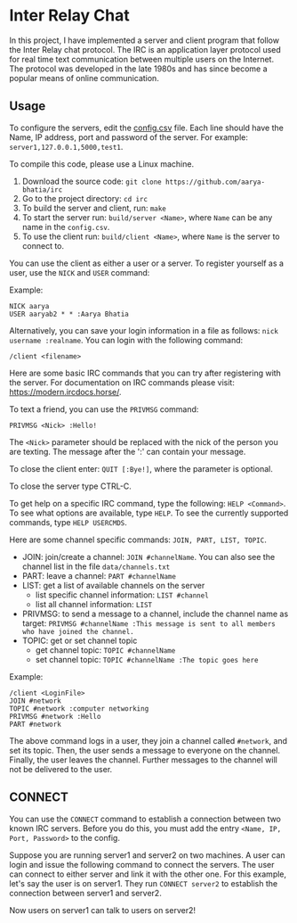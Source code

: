 # Inter Relay Chat

In this project, I have implemented a server and client program that follow the
Inter Relay chat protocol. The IRC is an application layer protocol used for
real time text communication between multiple users on the Internet. The
protocol was developed in the late 1980s and has since become a popular means
of online communication.

## Usage

To configure the servers, edit the [config.csv](config.csv) file. Each line 
should have the Name, IP address, port and password of the server. For example:
`server1,127.0.0.1,5000,test1`.

To compile this code, please use a Linux machine.

1. Download the source code: `git clone https://github.com/aarya-bhatia/irc`
2. Go to the project directory: `cd irc`
3. To build the server and client, run: `make`
4. To start the server run: `build/server <Name>`, where `Name` can be any name in the `config.csv`.
5. To use the client run: `build/client <Name>`, where `Name` is the server to connect to.

You can use the client as either a user or a server. 
To register yourself as a user, use the `NICK` and `USER` command:

Example:

```
NICK aarya
USER aaryab2 * * :Aarya Bhatia
```

Alternatively, you can save your login information in a file as follows:
`nick username :realname`. You can login with the following command:

```
/client <filename>
```

Here are some basic IRC commands that you can try after registering with the server.
For documentation on IRC commands please visit: <https://modern.ircdocs.horse/>.

To text a friend, you can use the `PRIVMSG` command:

```
PRIVMSG <Nick> :Hello!
```

The `<Nick>` parameter should be replaced with the nick of the person you are texting. 
The message after the ':' can contain your message.

To close the client enter: `QUIT [:Bye!]`, where the parameter is optional.

To close the server type CTRL-C.

To get help on a specific IRC command, type the following: `HELP <Command>`. To see 
what options are available, type `HELP`. To see the currently supported commands, 
type `HELP USERCMDS`.

Here are some channel specific commands: `JOIN, PART, LIST, TOPIC`.

- JOIN: join/create a channel: `JOIN #channelName`. 
You can also see the channel list in the file `data/channels.txt`
- PART: leave a channel: `PART #channelName`
- LIST: get a list of available channels on the server
    - list specific channel information: `LIST #channel`
    - list all channel information: `LIST` 
- PRIVMSG: to send a message to a channel, include the channel name as target: 
`PRIVMSG #channelName :This message is sent to all members who have joined the channel.`
- TOPIC: get or set channel topic
    - get channel topic: `TOPIC #channelName`
    - set channel topic: `TOPIC #channelName :The topic goes here`

Example:

```
/client <LoginFile>
JOIN #network
TOPIC #network :computer networking
PRIVMSG #network :Hello
PART #network
```

The above command logs in a user, they join a channel called `#network`, and set its topic.
Then, the user sends a message to everyone on the channel. Finally, the user leaves the channel.
Further messages to the channel will not be delivered to the user.

## CONNECT

You can use the `CONNECT` command to establish a connection between two known IRC servers.
Before you do this, you must add the entry `<Name, IP, Port, Password>` to the config.

Suppose you are running server1 and server2 on two machines. A user can login and issue the 
following command to connect the servers. The user can connect to either server and 
link it with the other one. For this example, let's say the user is on server1.
They run `CONNECT server2` to establish the connection between server1 and server2.

Now users on server1 can talk to users on server2!



